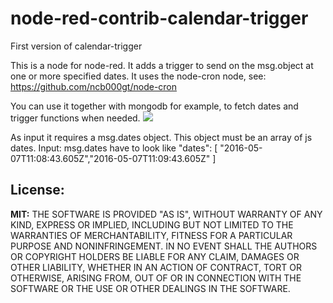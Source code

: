 # node-red-contrib-calendar-trigger
First version of calendar-trigger

This is a node for node-red. It adds a trigger to send on the msg.object at one or more specified dates.
It uses the node-cron node, see: https://github.com/ncb000gt/node-cron

You can use it together with mongodb for example, to fetch dates and trigger functions when needed.
<img src="https://github.com/Chris1234567899/node-red-contrib-calendar-trigger/blob/master/screenshots/screenshot1.PNG" />


As input it requires a msg.dates object. This object must be an array of js dates. 
Input: msg.dates have to look like "dates": [ "2016-05-07T11:08:43.605Z","2016-05-07T11:09:43.605Z" ]

<h2>License: </h2>
<b>MIT:</b>
THE SOFTWARE IS PROVIDED "AS IS", WITHOUT WARRANTY OF ANY KIND, EXPRESS OR IMPLIED, INCLUDING BUT NOT LIMITED TO THE WARRANTIES OF MERCHANTABILITY, FITNESS FOR A PARTICULAR PURPOSE AND NONINFRINGEMENT. IN NO EVENT SHALL THE AUTHORS OR COPYRIGHT HOLDERS BE LIABLE FOR ANY CLAIM, DAMAGES OR OTHER LIABILITY, WHETHER IN AN ACTION OF CONTRACT, TORT OR OTHERWISE, ARISING FROM, OUT OF OR IN CONNECTION WITH THE SOFTWARE OR THE USE OR OTHER DEALINGS IN THE SOFTWARE.
